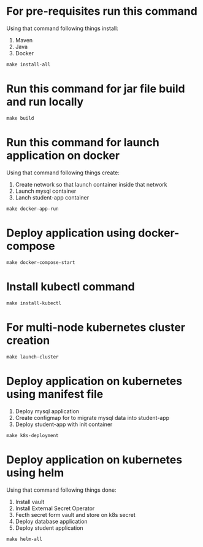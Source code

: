 # For pre-requisites run this command
  Using that command following things install:
  
  1) Maven
  2) Java
  3) Docker
```
make install-all
```
# Run this command for jar file build and run locally
 ```
 make build
 ```
# Run this command for launch application on docker
  Using that command following things create:
  1) Create network so that launch container inside that network
  2) Launch mysql container
  3) Lanch student-app container
  ```
  make docker-app-run
  ```
# Deploy application using docker-compose
  ```
  make docker-compose-start
  ```
# Install kubectl command
  ```
  make install-kubectl
  ```
# For multi-node kubernetes cluster creation
  ``` 
  make launch-cluster
  ```
# Deploy application on kubernetes using manifest file
  1) Deploy mysql application
  2) Create configmap for to migrate mysql data into student-app
  3) Deploy student-app with init container
  ```
  make k8s-deployment
  ```
# Deploy application on kubernetes using helm
  Using that command following things done:
  1) Install vault
  2) Install External Secret Operator
  3) Fecth secret form vault and store on k8s secret
  4) Deploy database application
  5) Deploy student application
  ```
  make helm-all
  ```
